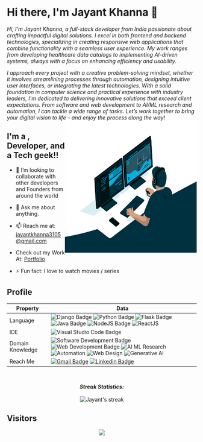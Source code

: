 # Hi there, I'm Jayant Khanna 👋

<i>
Hi, I'm Jayant Khanna, a full-stack developer from India passionate about crafting impactful digital solutions. I excel in both frontend and backend technologies, specializing in creating responsive web applications that combine functionality with a seamless user experience. My work ranges from developing healthcare data catalogs to implementing AI-driven systems, always with a focus on enhancing efficiency and usability.

I approach every project with a creative problem-solving mindset, whether it involves streamlining processes through automation, designing intuitive user interfaces, or integrating the latest technologies. With a solid foundation in computer science and practical experience with industry leaders, I'm dedicated to delivering innovative solutions that exceed client expectations. From software and web development to AI/ML research and automation, I can tackle a wide range of tasks. Let’s work together to bring your digital vision to life – and enjoy the process along the way!
<img align="right" src="images_used/code.gif" height="350px" width="350px">
</i>
<br>

## I'm a , Developer, and a Tech geek!!

- 👯 I’m looking to collaborate with other developers and Founders from around the world

- 💬 Ask me about anything.

- 📫 Reach me at: jayantkhanna3105@gmail.com

- Check out my Work At: [Portfolio](https://jayantkhanna.in)

- ⚡ Fun fact: I love to watch movies / series


## <b>Profile</b>

Property                 | Data  
-------------------------|------
Language            |  ![Django Badge](https://img.shields.io/badge/Django-Framework-blue) ![Python Badge](https://img.shields.io/badge/Python-Language-yellow) ![Flask Badge](https://img.shields.io/badge/Flask-Language-blue)![Java Badge](https://img.shields.io/badge/Java-Language-blue) ![NodeJS Badge](https://img.shields.io/badge/NodeJS-Language-blue) ![ReactJS](https://img.shields.io/badge/Reactjs-Language-blue)
IDE        |  ![Visual Studio Code Badge](https://img.shields.io/badge/Visual%20Studio-Code-blue) 
Domain Knowledge         | ![Software Development Badge](https://img.shields.io/badge/-Software%20Development-FF6600?style=flat&logoColor=white)  ![Web Development Badge](https://img.shields.io/badge/-Web%20Development-FF6600?style=flat&logoColor=white) ![AI ML Research](https://img.shields.io/badge/-AI%20ML%20Research-FF6600?style=flat&logoColor=white) ![Automation](https://img.shields.io/badge/-Automation-FF6600?style=flat&logoColor=white) ![Web Design](https://img.shields.io/badge/-Web%20Design-FF6600?style=flat&logoColor=white) ![Generative AI](https://img.shields.io/badge/-Generative%AI-FF6600?style=flat&logoColor=white)
Reach Me                 | [![Gmail Badge](https://img.shields.io/badge/-JayantKhanna-e54448?style=flat&logo=Gmail&logoColor=white)](mailto:jayantkhanna3105@gmail.com) [![Linkedin Badge](https://img.shields.io/badge/-JayantKhanna-blue?style=flat&logo=Linkedin&logoColor=white)](https://www.linkedin.com/in/jayantkhanna1/) 


<br>

  <p align="center"><b><i>Streak Statistics:</i></b><br><br>
    <img alt="Jayant's streak" src="https://github-readme-streak-stats.herokuapp.com/?user=jayantkhanna1&theme=dark&hide_border=true"/>
  </p>
</div>

## <b> Visitors</b>
  <p align="center">
  <img src="https://profile-counter.glitch.me/jayantkhanna1/count.svg">
</p>
